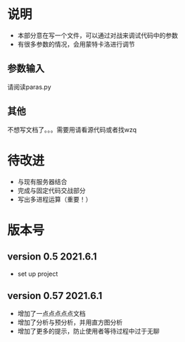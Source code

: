 # 说明
* 本部分意在写一个文件，可以通过对战来调试代码中的参数
* 有很多参数的情况，会用蒙特卡洛进行调节
## 参数输入
请阅读paras.py
## 其他
不想写文档了。。。需要用请看源代码或者找wzq
# 待改进
* 与现有服务器结合
* 完成与固定代码交战部分
* 写出多进程运算（重要！）
# 版本号
## version 0.5 2021.6.1 
* set up project
## version 0.57 2021.6.1 
* 增加了一点点点点点文档
* 增加了分析与预分析，并用直方图分析
* 增加了更多的提示，防止使用者等待过程中过于无聊
